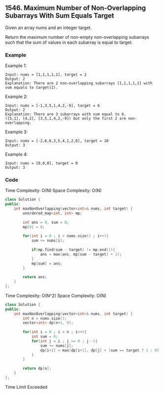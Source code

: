 ## 1546. Maximum Number of Non-Overlapping Subarrays With Sum Equals Target

Given an array nums and an integer target.

Return the maximum number of non-empty non-overlapping subarrays such that the sum of values in each subarray is equal to target.

### Example
Example 1:
```
Input: nums = [1,1,1,1,1], target = 2
Output: 2
Explanation: There are 2 non-overlapping subarrays [1,1,1,1,1] with sum equals to target(2).
```

Example 2:
```
Input: nums = [-1,3,5,1,4,2,-9], target = 6
Output: 2
Explanation: There are 3 subarrays with sum equal to 6.
([5,1], [4,2], [3,5,1,4,2,-9]) but only the first 2 are non-overlapping.
```

Example 3:
```
Input: nums = [-2,6,6,3,5,4,1,2,8], target = 10
Output: 3
```

Example 4:
```
Input: nums = [0,0,0], target = 0
Output: 3
```


### Code
Time Complexity: O(N)
Space Complexity: O(N)

```c++
class Solution {
public:
    int maxNonOverlapping(vector<int>& nums, int target) {
        unordered_map<int, int> mp;
        
        int ans = 0, sum = 0;
        mp[0] = 0;
        
        for(int i = 0 ; i < nums.size() ; i++){
            sum += nums[i];
            
            if(mp.find(sum - target) != mp.end()){
                ans = max(ans, mp[sum - target] + 1);
            }
            mp[sum] = ans;
        }
    
        return ans;
    }
};
```

Time Complexity: O(N^2)
Space Complexity: O(N)
```c++
class Solution {
public:
    int maxNonOverlapping(vector<int>& nums, int target) {
        int n = nums.size();
        vector<int> dp(n+1, 0);
        
        for(int i = 0 ; i < n ; i++){
            int sum = 0;
            for(int j = i ; j >= 0 ; j--){
                sum += nums[j];
                dp[i+1] = max(dp[i+1], dp[j] + (sum == target ? 1 : 0));
            }
        }
        
        return dp[n];
    }
};
```
Time Limit Exceeded

